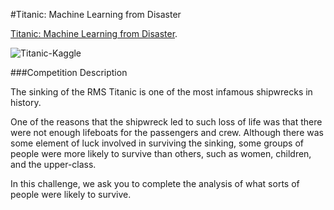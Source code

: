 #Titanic: Machine Learning from Disaster

[Titanic: Machine Learning from Disaster](https://www.kaggle.com/c/titanic).

![Titanic-Kaggle](img/kaggle-sfcrime.png)

###Competition Description

The sinking of the RMS Titanic is one of the most infamous shipwrecks in history.

One of the reasons that the shipwreck led to such loss of life was that there were not enough lifeboats for the passengers and crew. Although there was some element of luck involved in surviving the sinking, some groups of people were more likely to survive than others, such as women, children, and the upper-class.

In this challenge, we ask you to complete the analysis of what sorts of people were likely to survive.

